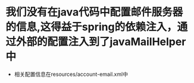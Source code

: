 # 我们没有在java代码中配置邮件服务器的信息,这得益于spring的依赖注入，通过外部的配置注入到了javaMailHelper中
- 相关配置信息在resources/account-email.xml中